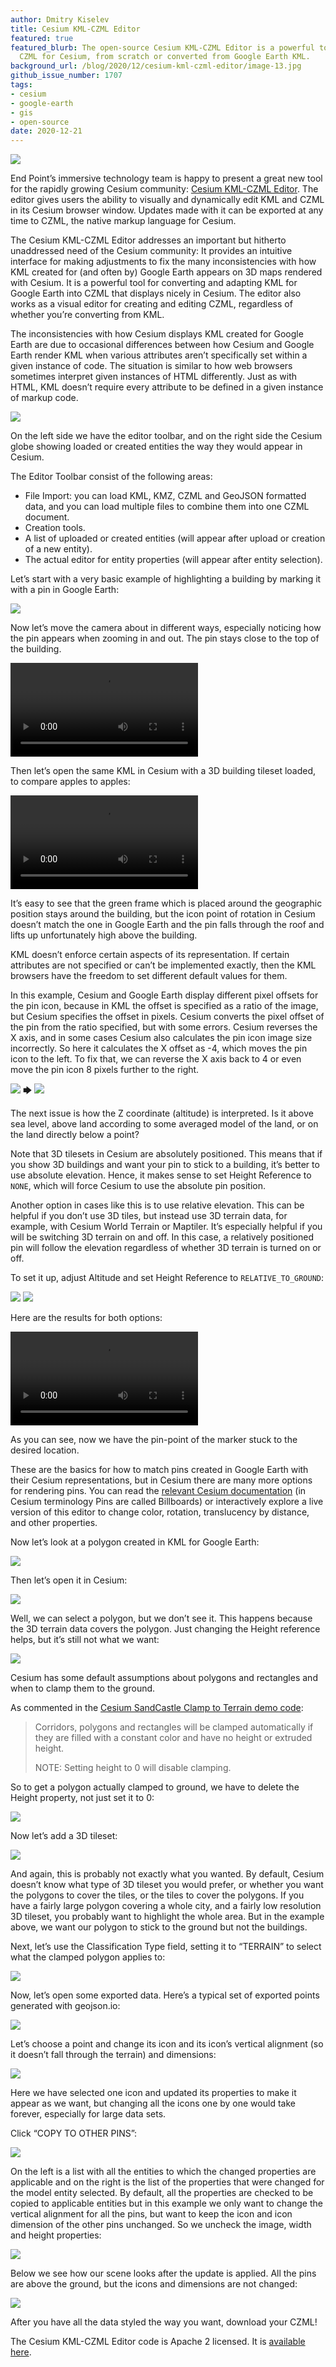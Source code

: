 ```yaml
---
author: Dmitry Kiselev
title: Cesium KML-CZML Editor
featured: true
featured_blurb: The open-source Cesium KML-CZML Editor is a powerful tool for creating
  CZML for Cesium, from scratch or converted from Google Earth KML.
background_url: /blog/2020/12/cesium-kml-czml-editor/image-13.jpg
github_issue_number: 1707
tags:
- cesium
- google-earth
- gis
- open-source
date: 2020-12-21
---
```


![](/blog/2020/12/cesium-kml-czml-editor/image-00.jpg)

End Point’s immersive technology team is happy to present a great new tool for the rapidly growing Cesium community: [Cesium KML-CZML Editor](https://vision.space/cesium-kml-czml-editor/). The editor gives users the ability to visually and dynamically edit KML and CZML in its Cesium browser window. Updates made with it can be exported at any time to CZML, the native markup language for Cesium.

The Cesium KML-CZML Editor addresses an important but hitherto unaddressed need of the Cesium community: It provides an intuitive interface for making adjustments to fix the many inconsistencies with how KML created for (and often by) Google Earth appears on 3D maps rendered with Cesium. It is a powerful tool for converting and adapting KML for Google Earth into CZML that displays nicely in Cesium. The editor also works as a visual editor for creating and editing CZML, regardless of whether you’re converting from KML.

The inconsistencies with how Cesium displays KML created for Google Earth are due to occasional differences between how Cesium and Google Earth render KML when various attributes aren’t specifically set within a given instance of code. The situation is similar to how web browsers sometimes interpret given instances of HTML differently. Just as with HTML, KML doesn’t require every attribute to be defined in a given instance of markup code.

![](/blog/2020/12/cesium-kml-czml-editor/image-01.jpg)

On the left side we have the editor toolbar, and on the right side the Cesium globe showing loaded or created entities the way they would appear in Cesium.

The Editor Toolbar consist of the following areas:

- File Import: you can load KML, KMZ, CZML and GeoJSON formatted data, and you can load multiple files to combine them into one CZML document.
- Creation tools.
- A list of uploaded or created entities (will appear after upload or creation of a new entity).
- The actual editor for entity properties (will appear after entity selection).

Let’s start with a very basic example of highlighting a building by marking it with a pin in Google Earth:

![](/blog/2020/12/cesium-kml-czml-editor/image-02.jpg)

Now let’s move the camera about in different ways, especially noticing how the pin appears when zooming in and out. The pin stays close to the top of the building.

<video controls>
  <source src="/blog/2020/12/cesium-kml-czml-editor/video-0.webm" type="video/webm">
  Sorry, your browser doesn’t support embedded videos.
</video>

Then let’s open the same KML in Cesium with a 3D building tileset loaded, to compare apples to apples:

<video controls>
  <source src="/blog/2020/12/cesium-kml-czml-editor/video-1.webm" type="video/webm">
  Sorry, your browser doesn’t support embedded videos.
</video>

It’s easy to see that the green frame which is placed around the geographic position stays around the building, but the icon point of rotation in Cesium doesn’t match the one in Google Earth and the pin falls through the roof and lifts up unfortunately high above the building.

KML doesn’t enforce certain aspects of its representation. If certain attributes are not specified or can’t be implemented exactly, then the KML browsers have the freedom to set different default values for them.

In this example, Cesium and Google Earth display different pixel offsets for the pin icon, because in KML the offset is specified as a ratio of the image, but Cesium specifies the offset in pixels. Cesium converts the pixel offset of the pin from the ratio specified, but with some errors. Cesium reverses the X axis, and in some cases Cesium also calculates the pin icon image size incorrectly. So here it calculates the X offset as -4, which moves the pin icon to the left. To fix that, we can reverse the X axis back to 4 or even move the pin icon 8 pixels further to the right.

![](/blog/2020/12/cesium-kml-czml-editor/image-03.jpg)
🡆
![](/blog/2020/12/cesium-kml-czml-editor/image-04.jpg)

The next issue is how the Z coordinate (altitude) is interpreted. Is it above sea level, above land according to some averaged model of the land, or on the land directly below a point?

Note that 3D tilesets in Cesium are absolutely positioned. This means that if you show 3D buildings and want your pin to stick to a building, it’s better to use absolute elevation. Hence, it makes sense to set Height Reference to `NONE`, which will force Cesium to use the absolute pin position.

Another option in cases like this is to use relative elevation. This can be helpful if you don’t use 3D tiles, but instead use 3D terrain data, for example, with Cesium World Terrain or Maptiler. It’s especially helpful if you will be switching 3D terrain on and off. In this case, a relatively positioned pin will follow the elevation regardless of whether 3D terrain is turned on or off.

To set it up, adjust Altitude and set Height Reference to `RELATIVE_TO_GROUND`:

![](/blog/2020/12/cesium-kml-czml-editor/image-05.jpg)
![](/blog/2020/12/cesium-kml-czml-editor/image-06.jpg)

Here are the results for both options:

<video controls>
  <source src="/blog/2020/12/cesium-kml-czml-editor/video-2.webm" type="video/webm">
  Sorry, your browser doesn’t support embedded videos.
</video>

As you can see, now we have the pin-point of the marker stuck to the desired location.

These are the basics for how to match pins created in Google Earth with their Cesium representations, but in Cesium there are many more options for rendering pins. You can read the [relevant Cesium documentation](https://cesium.com/docs/cesiumjs-ref-doc/BillboardGraphics.html) (in Cesium terminology Pins are called Billboards) or interactively explore a live version of this editor to change color, rotation, translucency by distance, and other properties.

Now let’s look at a polygon created in KML for Google Earth:

![](/blog/2020/12/cesium-kml-czml-editor/image-07.jpg)

Then let’s open it in Cesium:

![](/blog/2020/12/cesium-kml-czml-editor/image-08.jpg)

Well, we can select a polygon, but we don’t see it. This happens because the 3D terrain data covers the polygon. Just changing the Height reference helps, but it’s still not what we want:

![](/blog/2020/12/cesium-kml-czml-editor/image-09.jpg)

Cesium has some default assumptions about polygons and rectangles and when to clamp them to the ground.

As commented in the [Cesium SandCastle Clamp to Terrain demo code](https://sandcastle.cesium.com/?src=Clamp%20to%20Terrain.html):

> Corridors, polygons and rectangles will be clamped automatically if they are filled with a constant color and have no height or extruded height.
>
> NOTE: Setting height to 0 will disable clamping.

So to get a polygon actually clamped to ground, we have to delete the Height property, not just set it to 0:

![](/blog/2020/12/cesium-kml-czml-editor/image-10.jpg)

Now let’s add a 3D tileset:

![](/blog/2020/12/cesium-kml-czml-editor/image-11.jpg)

And again, this is probably not exactly what you wanted. By default, Cesium doesn’t know what type of 3D tileset you would prefer, or whether you want the polygons to cover the tiles, or the tiles to cover the polygons. If you have a fairly large polygon covering a whole city, and a fairly low resolution 3D tileset, you probably want to highlight the whole area. But in the example above, we want our polygon to stick to the ground but not the buildings.

Next, let’s use the Classification Type field, setting it to “TERRAIN” to select what the clamped polygon applies to:

![](/blog/2020/12/cesium-kml-czml-editor/image-12.jpg)

Now, let’s open some exported data. Here’s a typical set of exported points generated with geojson.io:

![](/blog/2020/12/cesium-kml-czml-editor/image-13.jpg)

Let’s choose a point and change its icon and its icon’s vertical alignment (so it doesn’t fall through the terrain) and dimensions:

![](/blog/2020/12/cesium-kml-czml-editor/image-14.jpg)

Here we have selected one icon and updated its properties to make it appear as we want, but changing all the icons one by one would take forever, especially for large data sets.

Click “COPY TO OTHER PINS”:

![](/blog/2020/12/cesium-kml-czml-editor/image-15.jpg)

On the left is a list with all the entities to which the changed properties are applicable and on the right is the list of the properties that were changed for the model entity selected. By default, all the properties are checked to be copied to applicable entities but in this example we only want to change the vertical alignment for all the pins, but want to keep the icon and icon dimension of the other pins unchanged. So we uncheck the image, width and height properties:

![](/blog/2020/12/cesium-kml-czml-editor/image-16.jpg)

Below we see how our scene looks after the update is applied. All the pins are above the ground, but the icons and dimensions are not changed:

![](/blog/2020/12/cesium-kml-czml-editor/image-17.jpg)

After you have all the data styled the way you want, download your CZML!

The Cesium KML-CZML Editor code is Apache 2 licensed. It is [available here](https://github.com/EndPointCorp/cesium-kml-czml-editor).
